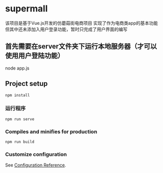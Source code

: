 # supermall
该项目是基于Vue.js开发的仿蘑菇街电商项目
实现了作为电商类app的基本功能
但其中还未添加入用户登录功能，暂时只完成了用户界面的编写

## 首先需要在server文件夹下运行本地服务器（才可以使用用户登陆功能）
node app.js

## Project setup
```
npm install
```

### 运行程序
```
npm run serve
```

### Compiles and minifies for production
```
npm run build
```

### Customize configuration
See [Configuration Reference](https://cli.vuejs.org/config/).
